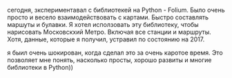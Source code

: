 сегодня, зкспериментавал с библиотекей на Python - Folium. Было очень просто и весело взаимодействовать с картами. Быстро составлять маршуты и булавки. Я хотел исползовать эту библиотеку, чтобы нарисовать Московскхий Метро. Включая все станции и маршруты. Хотя, данные, которые я получил, устравил по состоянию на 2017.

я быил очень шокирован, когда сделал это за очень каротое время. Это позволяет мне понять, насколько просты, хорошо развиты и многие библиотеки в Python)) 
